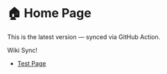 # 🏠 Home Page

This is the latest version — synced via GitHub Action.

Wiki Sync!

- [Test Page](Test-Page)